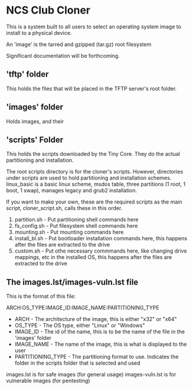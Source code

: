 # NCS Club Cloner

This is a system built to all users to select an operating system image to install to a physical device.

An 'image' is the tarred and gzipped (tar.gz) root filesystem

Significant documentation will be forthcoming.

## 'tftp' folder

This holds the files that will be placed in the TFTP server's root folder.

## 'images' folder

Holds images, and their 

## 'scripts' Folder

This holds the scripts downloaded by the Tiny Core. They do the actual partitioning and installation.

The root scripts directory is for the cloner's scripts. However, directories under scripts are used to hold partitioning and installation schemes. linux_basic is a basic linux scheme, msdos table, three partitions (1 root, 1 boot, 1 swap), manages legacy and grub2 installation.

If you want to make your own, these are the required scripts as the main script, cloner_script.sh, calls these in this order.

1. partition.sh - Put partitioning shell commands here 
2. fs_config.sh - Put filesystem shell commands here
3. mounting.sh - Put mounting commands here
4. install_bl.sh - Put bootloader installation commands here, this happens after the files are extracted to the drive
5. custom.sh - Put othe necessary commmands here, like changing drive mappings, etc in the installed OS, this happens after the files are extracted to the drive

## The images.lst/images-vuln.lst file

This is the format of this file:

ARCH:OS_TYPE:IMAGE_ID:IMAGE_NAME:PARTITIONING_TYPE

* ARCH - The architecture of the image, this is either "x32" or "x64"
* OS_TYPE - The OS type, either "Linux" or "Windows"
* IMAGE_ID - The id of the name, this is to be the name of the file in the 'images' folder
* IMAGE_NAME - The name of the image, this is what is displayed to the user
* PARTITIONING_TYPE - The partitioning format to use. Indicates the folder in the scripts folder that is selected and used

images.lst is for safe images (for general usage)
images-vuln.lst is for vulnerable images (for pentesting)


